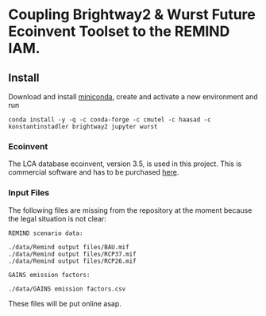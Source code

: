 # Coupling Brightway2 & Wurst Future Ecoinvent Toolset to the REMIND IAM.

## Install

Download and install [miniconda](https://conda.io/miniconda.html), create and activate a new environment and run
```
conda install -y -q -c conda-forge -c cmutel -c haasad -c konstantinstadler brightway2 jupyter wurst
```

### Ecoinvent

The LCA database ecoinvent, version 3.5, is used in this project. This is commercial software and has to be purchased [here](https://www.ecoinvent.org/).

### Input Files

The following files are missing from the repository at the moment because the legal situation is not clear:
```
REMIND scenario data:

./data/Remind output files/BAU.mif
./data/Remind output files/RCP37.mif
./data/Remind output files/RCP26.mif

GAINS emission factors:

./data/GAINS emission factors.csv
```

These files will be put online asap. 

